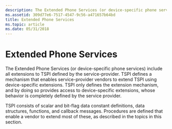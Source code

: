 ```yaml
---
description: The Extended Phone Services (or device-specific phone services) include all extensions to TSPI defined by the service-provider.
ms.assetid: 309d77e6-7517-4547-9c56-a471657b64bd
title: Extended Phone Services
ms.topic: article
ms.date: 05/31/2018
---
```


# Extended Phone Services

The Extended Phone Services (or device-specific phone services) include all extensions to TSPI defined by the service-provider. TSPI defines a mechanism that enables service-provider vendors to extend TSPI using device-specific extensions. TSPI only defines the extension mechanism, and by doing so provides access to device-specific extensions, whose behavior is completely defined by the service provider.

TSPI consists of scalar and bit-flag data constant definitions, data structures, functions, and callback messages. Procedures are defined that enable a vendor to extend most of these, as described in the topics in this section.

 

 



